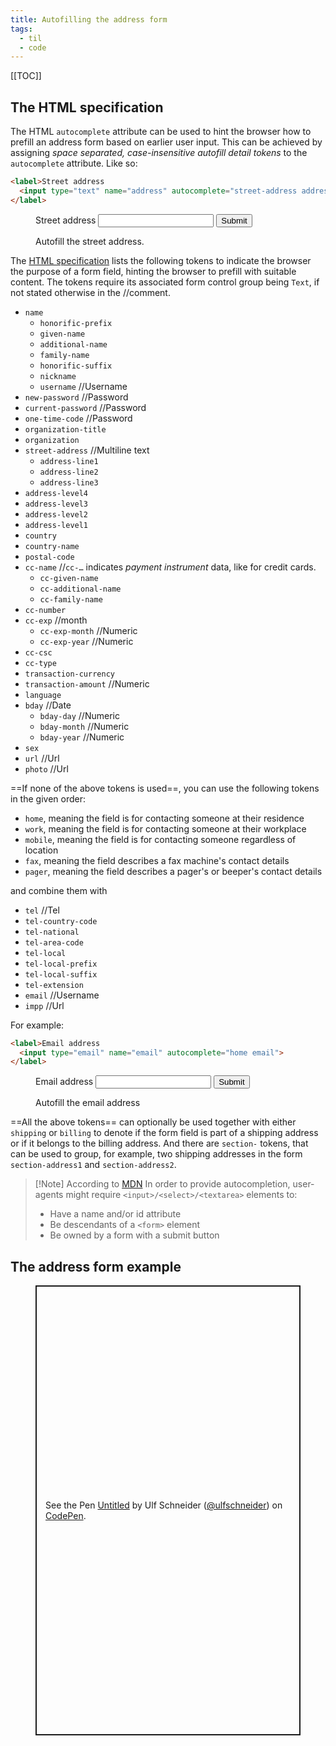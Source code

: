 ```yaml
---
title: Autofilling the address form
tags:
  - til
  - code
---
```

[[TOC]]

## The HTML specification

The HTML `autocomplete` attribute can be used to hint the browser how to prefill an address form based on earlier user input. This can be achieved by assigning *space separated, case-insensitive autofill detail tokens* to the `autocomplete` attribute. Like so:

```html
<label>Street address
  <input type="text" name="address" autocomplete="street-address address-line1">
</label>
```

<figure>
<form>
<label class="my-ryt">Street address
  <input type="text" name="address" autocomplete="street-address address-line1">
</label>
<input type="submit" value="Submit">
</form>
<figcaption>Autofill the street address. </figcaption>
</figure>

The [HTML specification](https://html.spec.whatwg.org/multipage/form-control-infrastructure.html#autofilling-form-controls:-the-autocomplete-attribute) lists the following tokens to indicate the browser the purpose of a form field, hinting the browser to prefill with suitable content. The tokens require its associated form control group being  `Text`, if not stated otherwise in the //comment. 

- `name` 
	- `honorific-prefix` 
	- `given-name` 
	- `additional-name` 
	- `family-name` 
	- `honorific-suffix` 
	- `nickname` 
	- `username` //Username
- `new-password` //Password
- `current-password`  //Password
- `one-time-code` //Password
- `organization-title` 
- `organization` 
- `street-address` //Multiline text
	- `address-line1` 
	- `address-line2` 
	- `address-line3` 
- `address-level4` 
- `address-level3` 
- `address-level2` 
- `address-level1` 
- `country` 
- `country-name` 
- `postal-code` 
- `cc-name` //`cc-…` indicates *payment instrument* data, like for credit cards.
	- `cc-given-name`
	- `cc-additional-name`
	- `cc-family-name`
- `cc-number`
- `cc-exp` //month
	- `cc-exp-month` //Numeric
	- `cc-exp-year` //Numeric
- `cc-csc`
- `cc-type`
- `transaction-currency`
- `transaction-amount` //Numeric
- `language`
- `bday` //Date
	- `bday-day` //Numeric
	- `bday-month` //Numeric
	- `bday-year` //Numeric
- `sex`
- `url` //Url
- `photo` //Url

==If none of the above tokens is used==, you can use the following tokens in the given order:

- `home`, meaning the field is for contacting someone at their residence
- `work`, meaning the field is for contacting someone at their workplace
- `mobile`, meaning the field is for contacting someone regardless of location
- `fax`, meaning the field describes a fax machine's contact details
- `pager`, meaning the field describes a pager's or beeper's contact details

and combine them with 

- `tel` //Tel
- `tel-country-code`
- `tel-national`
- `tel-area-code`
- `tel-local`
- `tel-local-prefix`
- `tel-local-suffix`
- `tel-extension`
- `email` //Username
- `impp` //Url

For example:

```html
<label>Email address
  <input type="email" name="email" autocomplete="home email">
</label>
```

<figure>
<form>
<label class="my-ryt">Email address
  <input type="email" name="email" autocomplete="home email">
</label>
<input type="submit" value="Submit">
</form>
<figcaption>Autofill the email address</figcaption>
</figure>

==All the above tokens== can optionally be used together with either `shipping` or `billing` to denote if the form field is part of a shipping address or if it belongs to the billing address. And there are `section-` tokens, that can be used to group, for example, two shipping addresses in the form `section-address1` and `section-address2`. 


> [!Note] <span>According to <a href="https://developer.mozilla.org/en-US/docs/Web/HTML/Attributes/autocomplete">MDN</a></span>
> In order to provide autocompletion, user-agents might require `<input>/<select>/<textarea>` elements to:
> - Have a name and/or id attribute
> - Be descendants of a `<form>` element
> - Be owned by a form with a submit button


## The address form example

<figure>
<p class="codepen" data-height="720" data-default-tab="html,result" data-slug-hash="VwoMYNV" data-pen-title="Untitled" data-user="ulfschneider" style="height: 720px; box-sizing: border-box; display: flex; align-items: center; justify-content: center; border: 2px solid; margin: 1em 0; padding: 1em;">
  <span>See the Pen <a href="https://codepen.io/ulfschneider/pen/VwoMYNV">
  Untitled</a> by Ulf Schneider (<a href="https://codepen.io/ulfschneider">@ulfschneider</a>)
  on <a href="https://codepen.io">CodePen</a>.</span>
</p>
<script async src="https://cpwebassets.codepen.io/assets/embed/ei.js"></script>
</figure>
